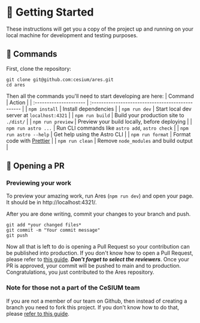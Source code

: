 # 🚀 Getting Started

These instructions will get you a copy of the project up and running on your
local machine for development and testing purposes.

## 🔧 Commands

First, clone the repository:

```
git clone git@github.com:cesium/ares.git
cd ares
```

Then all the commands you'll need to start developing are here:
| Command                | Action                                            |
| :--------------------- | :------------------------------------------------ |
| `npm install`          | Install dependencies                              |
| `npm run dev`          | Start local dev server at `localhost:4321`        |
| `npm run build`        | Build your production site to `./dist/`           |
| `npm run preview`      | Preview your build locally, before deploying      |
| `npm run astro ...`    | Run CLI commands like `astro add`, `astro check`  |
| `npm run astro --help` | Get help using the Astro CLI                      |
| `npm run format`       | Format code with [Prettier](https://prettier.io/) |
| `npm run clean`        | Remove `node_modules` and build output            |

## 🔼 Opening a PR

### Previewing your work

To preview your amazing work, run Ares (`npm run dev`) and open your page. It should be in http://localhost:4321/.

After you are done writing, commit your changes to your branch and push.

```
git add *your changed files*
git commit -m "Your commit message"
git push
```

Now all that is left to do is opening a Pull Request so your contribution can be published into production. If you don't know how to open a Pull Request, please refer to [this guide](https://docs.github.com/en/pull-requests/collaborating-with-pull-requests/proposing-changes-to-your-work-with-pull-requests/creating-a-pull-request). **_Don't forget to select the reviewers_**. 
Once your PR is approved, your commit will be pushed to main and to production. Congratulations, you just contributed to the Ares repository.

### Note for those not a part of the CeSIUM team

If you are not a member of our team on Github, then instead of creating a branch you need to fork this project. If you don't know how to do that, please [refer to this guide](https://docs.github.com/en/get-started/quickstart/fork-a-repo).

